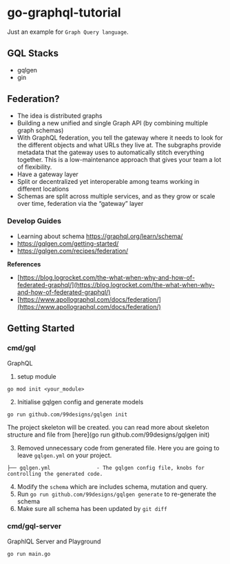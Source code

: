 # go-graphql-tutorial

Just an example for `Graph Query language`.

## GQL Stacks
- gqlgen
- gin

## Federation?
- The idea is distributed graphs
- Building a new unified and single Graph API (by combining multiple graph schemas)
- With GraphQL federation, you tell the gateway where it needs to look for the different objects and what URLs they live at. The subgraphs provide metadata that the gateway uses to automatically stitch everything together. This is a low-maintenance approach that gives your team a lot of flexibility.
- Have a gateway layer
- Split or decentralized yet interoperable among teams working in different locations
- Schemas are split across multiple services, and as they grow or scale over time, federation via the “gateway” layer

### Develop Guides
- Learning about schema https://graphql.org/learn/schema/
- https://gqlgen.com/getting-started/
- https://gqlgen.com/recipes/federation/

**References**

- [https://blog.logrocket.com/the-what-when-why-and-how-of-federated-graphql/](https://blog.logrocket.com/the-what-when-why-and-how-of-federated-graphql/)
- [https://www.apollographql.com/docs/federation/](https://www.apollographql.com/docs/federation/)

## Getting Started

### cmd/gql
GraphQL

1. setup module
```shell
go mod init <your_module>
```
2. Initialise gqlgen config and generate models
```shell
go run github.com/99designs/gqlgen init
```

The project skeleton will be created. you can read more about skeleton structure and file from [here](go run github.com/99designs/gqlgen init)

3. Removed unnecessary code from generated file. Here you are going to leave `gqlgen.yml` on your project.
```shell
├── gqlgen.yml               - The gqlgen config file, knobs for controlling the generated code.
```
4. Modify the `schema` which are includes schema, mutation and query.
5. Run `go run github.com/99designs/gqlgen generate` to re-generate the schema
6. Make sure all schema has been updated by `git diff`

### cmd/gql-server
GraphlQL Server and Playground

```shell
go run main.go
```